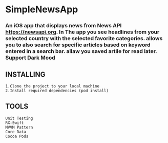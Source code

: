 # SimpleNewsApp 
### An iOS app that displays news from News API https://newsapi.org. In The app you see headlines from your selected country with the selected favorite categories. allows you to also search for specific articles based on keyword entered in a search bar. allaw you saved artile for read later. Support Dark Mood
## INSTALLING
```
1.Clone the project to your local machine
2.Install required dependencies (pod install)
```
## TOOLS
```
Unit Testing
RX-Swift
MVVM Pattern
Core Data
Cocoa Pods
```
